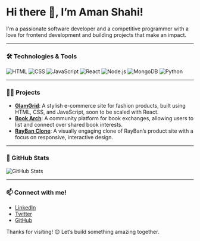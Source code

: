# Hi there 👋, I’m Aman Shahi!

I'm a passionate software developer and a competitive programmer with a love for frontend development and building projects that make an impact.

---

### 🛠️ Technologies & Tools
![HTML](https://img.shields.io/badge/HTML5-E34F26?logo=html5&logoColor=white)
![CSS](https://img.shields.io/badge/CSS3-1572B6?logo=css3&logoColor=white)
![JavaScript](https://img.shields.io/badge/JavaScript-323330?logo=javascript&logoColor=F7DF1E)
![React](https://img.shields.io/badge/React-20232A?logo=react&logoColor=61DAFB)
![Node.js](https://img.shields.io/badge/Node.js-339933?logo=node.js&logoColor=white)
![MongoDB](https://img.shields.io/badge/MongoDB-4EA94B?logo=mongodb&logoColor=white)
![Python](https://img.shields.io/badge/Python-FFD43B?logo=python&logoColor=blue)

---

### 👨‍💻 Projects
- **[GlamGrid](https://github.com/TheBinaryCoder0/GlamGrid)**: A stylish e-commerce site for fashion products, built using HTML, CSS, and JavaScript, soon to be scaled with React.
- **[Book Arch](https://github.com/TheBinaryCoder0/BookArch)**: A community platform for book exchanges, allowing users to list and connect over shared book interests.
- **[RayBan Clone](https://thebinarycoder0.github.io/RAYBAN/)**: A visually engaging clone of RayBan’s product site with a focus on responsive, interactive design.

---

### 🌟 GitHub Stats

![GitHub Stats](https://github-readme-stats.vercel.app/api?username=TheBinaryCoder0&show_icons=true&theme=radical)

---

### 📫 Connect with me!
- [LinkedIn](https://www.linkedin.com/in/aman-shahi-23424a1b3/)
- [Twitter](https://x.com/Amanshahi06)
- [GitHub](https://github.com/TheBinaryCoder0)

Thanks for visiting! 😊 Let’s build something amazing together.
